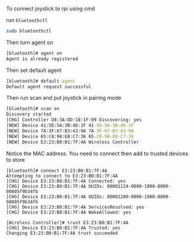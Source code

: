 To connect joystick to rpi using cmd

run `bluetoothctl`
```bash
sudo bluetoothctl
```

Then turn agent on
```cmd
[bluetooth]# agent on
Agent is already registered
```

Then set default agent
```cmd
[bluetooth]# default-agent
Default agent request successful
```

Then run scan and put joystick in pairing mode

```cmd
[bluetooth]# scan on
Discovery started
[CHG] Controller D8:3A:DD:18:1F:09 Discovering: yes
[NEW] Device 41:5E:5A:3B:4D:1F 41-5E-5A-3B-4D-1F
[NEW] Device 7A:3F:67:B3:43:9A 7A-3F-67-B3-43-9A
[NEW] Device 65:C8:98:EB:C7:36 65-C8-98-EB-C7-36
[NEW] Device E3:23:B0:B1:7F:4A Wireless Controller
```

Notice the MAC address. You need to connect then add to trusted devices to store
```
[bluetooth]# connect E3:23:B0:B1:7F:4A
Attempting to connect to E3:23:B0:B1:7F:4A
[CHG] Device E3:23:B0:B1:7F:4A Connected: yes
[CHG] Device E3:23:B0:B1:7F:4A UUIDs: 00001124-0000-1000-8000-00805f9b34fb
[CHG] Device E3:23:B0:B1:7F:4A UUIDs: 00001200-0000-1000-8000-00805f9b34fb
[CHG] Device E3:23:B0:B1:7F:4A ServicesResolved: yes
[CHG] Device E3:23:B0:B1:7F:4A WakeAllowed: yes
```
```
[Wireless Controller]# trust E3:23:B0:B1:7F:4A
[CHG] Device E3:23:B0:B1:7F:4A Trusted: yes
Changing E3:23:B0:B1:7F:4A trust succeeded
```



